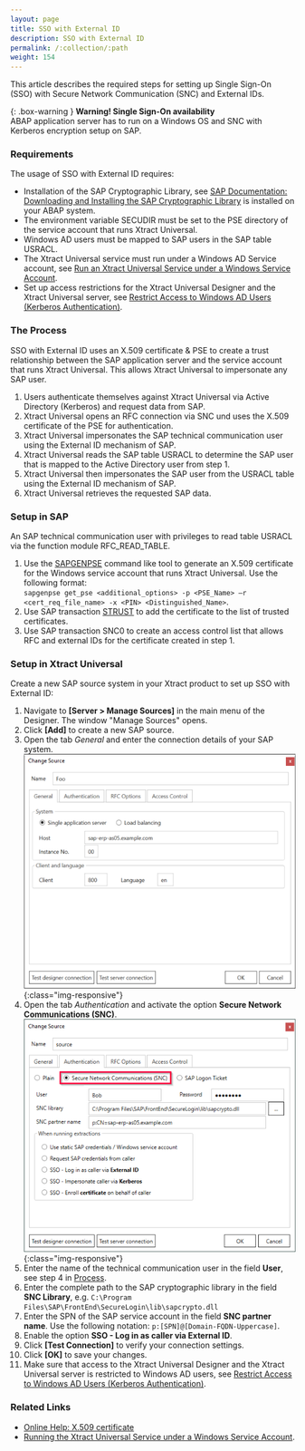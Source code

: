 ```yaml
---
layout: page
title: SSO with External ID
description: SSO with External ID
permalink: /:collection/:path
weight: 154
---
```


This article describes the required steps for setting up Single Sign-On (SSO) with Secure Network Communication (SNC) and External IDs.

{: .box-warning }
**Warning!  Single Sign-On availability** <br> 
ABAP application server has to run on a Windows OS and SNC with Kerberos encryption setup on SAP. <br>

### Requirements

The usage of SSO with External ID requires:
- Installation of the SAP Cryptographic Library, see [SAP Documentation: Downloading and Installing the SAP Cryptographic Library](https://help.sap.com/docs/SAP_IDENTITY_MANAGEMENT/4773a9ae1296411a9d5c24873a8d418c/3d4ece540ae64e30997498025e37f686.html?locale=en-US) is installed on your ABAP system.
- The environment variable SECUDIR must be set to the PSE directory of the service account that runs Xtract Universal.
- Windows AD users must be mapped to SAP users in the SAP table USRACL.
- The Xtract Universal service must run under a Windows AD Service account, see [Run an Xtract Universal Service under a Windows Service Account](https://help.theobald-software.com/en/xtract-universal/advanced-techniques/service-account).
- Set up access restrictions for the Xtract Universal Designer and the Xtract Universal server, see [Restrict Access to Windows AD Users (Kerberos Authentication)](https://help.theobald-software.com/en/xtract-universal/security/server-security#restrict-access-to-windows-ad-users-kerberos-authentication).<br>

### The Process

SSO with External ID uses an X.509 certificate & PSE to create a trust relationship between the SAP application server and the service account that runs Xtract Universal.
This allows Xtract Universal to impersonate any SAP user.
<!---
Xtract Universal first logs into SAP as a technical communication user and checks for an SNC mapping of the caller's Windows identity in SAP table USRACL.
If the Windows user is found, Xtract Universal logs in as the mapped SAP user and performs the actual extraction.
--->

1. Users authenticate themselves against Xtract Universal via Active Directory (Kerberos) and request data from SAP.
2. Xtract Universal opens an RFC connection via SNC und uses the X.509 certificate of the PSE for authentication.
3. Xtract Universal impersonates the SAP technical communication user using the External ID mechanism of SAP.
4. Xtract Universal reads the SAP table USRACL to determine the SAP user that is mapped to the Active Directory user from step 1.
5. Xtract Universal then impersonates the SAP user from the USRACL table using the External ID mechanism of SAP.
6. Xtract Universal retrieves the requested SAP data.


### Setup in SAP

An SAP technical communication user with privileges to read table USRACL via the function module RFC_READ_TABLE.

1. Use the [SAPGENPSE](https://help.sap.com/doc/saphelp_nw73ehp1/7.31.19/en-US/48/4cf29fdac612e8e10000000a42189b/frameset.htm) command like tool to generate an X.509 certificate for the Windows service account that runs Xtract Universal. 
Use the following format: <br>`sapgenpse get_pse <additional_options> -p <PSE_Name> –r <cert_req_file_name> -x <PIN> <Distinguished_Name>`.
2. Use SAP transaction [STRUST](https://help.sap.com/saphelp_ewm900/helpdata/en/4c/5bdb17f85640f1e10000000a42189c/frameset.htm) to add the certificate to the list of trusted certificates.
3. Use SAP transaction SNC0 to create an access control list that allows RFC and external IDs for the certificate created in step 1.

### Setup in Xtract Universal

Create a new SAP source system in your Xtract product to set up SSO with External ID:

1. Navigate to **[Server > Manage Sources]** in the main menu of the Designer. The window "Manage Sources" opens.
2. Click **[Add]** to create a new SAP source.
3. Open the tab *General* and enter the connection details of your SAP system. <br>
![SAP-Source-Details](/img/contents/xu/sap_source-details.png){:class="img-responsive"}
4. Open the tab *Authentication* and activate the option **Secure Network Communications (SNC)**.<br>
![sso-certificate-auth](/img/contents/sso-certificate-auth.png){:class="img-responsive"}
4. Enter the name of the technical communication user in the field **User**, see step 4 in [Process](#process).
5. Enter the complete path to the SAP cryptographic library in the field **SNC Library**, e.g. `C:\Program Files\SAP\FrontEnd\SecureLogin\lib\sapcrypto.dll`
6. Enter the SPN of the SAP service account in the field **SNC partner name**. Use the following notation: `p:[SPN]@[Domain-FQDN-Uppercase]`. 
7. Enable the option **SSO - Log in as caller via External ID**.
8. Click **[Test Connection]** to verify your connection settings.
9. Click **[OK]** to save your changes.
10. Make sure that access to the Xtract Universal Designer and the Xtract Universal server is restricted to Windows AD users, see [Restrict Access to Windows AD Users (Kerberos Authentication)](https://help.theobald-software.com/en/xtract-universal/security/server-security#restrict-access-to-windows-ad-users-kerberos-authentication).<br>


<!---
#### Server Settings in Xtract Universal

The following configuration is required in Xtract Universal:

1. Navigate to **[Server > Settings]** in the main menu of the Designer. The window "Server Settings" opens.
2. Open the *Web Server* tab.
3. Select **HTTPS - Restricted to AD users with Designer read access**.
4. Open to the *Configuration Server* tab.
5. Select **Restrict Designer access to the following users/groups**.
6. Add the Windows AD users that are allowed to execute an extraction and assign access rights. Assign at least Read permission to the Windows AD users. 
For more information on access management in Xtract Universal see [Online Help: Access Management](https://help.theobald-software.com/en/xtract-universal/security/access-management#server-settings). 
7. Click **[OK]**. When propted, restart the server to save your changes.

For more information on restricting access to Xtract Universal to Windows AD users, see [Online Help: Server Security](https://help.theobald-software.com/en/xtract-universal/security/server-security).
--->

### Related Links
- [Online Help: X.509 certificate](https://help.theobald-software.com/en/xtract-universal/security/install-x.509-Certificate)
- [Running the Xtract Universal Service under a Windows Service Account](https://help.theobald-software.com/en/xtract-universal/advanced-techniques/service-account).
